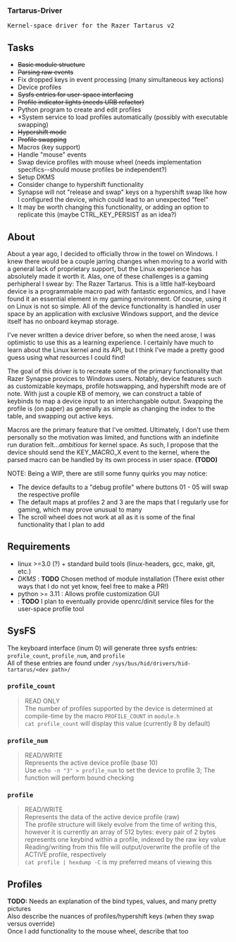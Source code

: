 ### Tartarus-Driver
<pre>Kernel-space driver for the Razer Tartarus v2</pre>

## Tasks
- ~~Basic module structure~~
- ~~Parsing raw events~~
 - Fix dropped keys in event processing (many simultaneous key actions)
- Device profiles
 - ~~Sysfs entries for user-space interfacing~~
 - ~~Profile indicator lights (needs URB refactor)~~
 - Python program to create and edit profiles
 - *System service to load profiles automatically (possibly with executable swapping)
- ~~Hypershift mode~~
- ~~Profile swapping~~
- Macros (key support)
- Handle "mouse" events
 - Swap device profiles with mouse wheel (needs implementation specifics--should mouse profiles be independent?)
- Setup DKMS
- Consider change to hypershift functionality
 - Synapse will not "release and swap" keys on a hypershift swap like how I configured the device, which could lead to an unexpected "feel"
 - It may be worth changing this functionality, or adding an option to replicate this (maybe CTRL_KEY_PERSIST as an idea?)

## About
About a year ago, I decided to officially throw in the towel on Windows. I knew there would be a couple jarring changes when moving to a world with a general lack of proprietary support, but the Linux experience has absolutely made it worth it. Alas, one of these challenges is a gaming perhipheral I swear by: The Razer Tartarus. This is a little half-keyboard device is a programmable macro pad with fantastic ergonomics, and I have found it an essential element in my gaming environment. Of course, using it on Linux is not so simple. All of the device functionality is handled in user space by an application with exclusive Windows support, and the device itself has no onboard keymap storage.  

I've never written a device driver before, so when the need arose, I was optimistic to use this as a learning experience. I certainly have much to learn about the Linux kernel and its API, but I think I've made a pretty good guess using what resources I could find!  

The goal of this driver is to recreate some of the primary functionality that Razer Synapse provices to Windows users. Notably, device features such as customizable keymaps, profile hotswapping, and hypershift mode are of note. With just a couple KB of memory, we can construct a table of keybinds to map a device input to an interchangable output. Swapping the profile is (on paper) as generally as simple as changing the index to the table, and swapping out active keys.  

Macros are the primary feature that I've omitted. Ultimately, I don't use them personally so the motivation was limited, and functions with an indefinite run duration felt..._ambitious_ for kernel space. As such, I propose that the device should send the KEY_MACRO_X event to the kernel, where the parsed macro can be handled by its own process in user space. **(TODO)**  

NOTE: Being a WIP, there are still some funny quirks you may notice:  
- The device defaults to a "debug profile" where buttons 01 - 05 will swap the respective profile  
- The default maps at profiles 2 and 3 are the maps that I regularly use for gaming, which may prove unusual to many  
- The scroll wheel does not work at all as it is some of the final functionality that I plan to add  

## Requirements
- linux >=3.0 (?) + standard build tools (linux-headers, gcc, make, git, etc.)
- _DKMS_ : **TODO** Chosen method of module installation (There exist other ways that I do not yet know, feel free to make a PR!)
- python >= 3.11 : Allows profile customization GUI
- _<service system>_ : **TODO** I plan to eventually provide openrc/dinit service files for the user-space profile tool

## SysFS
The keyboard interface (inum 0) will generate three sysfs entries: `profile_count`, `profile_num`, and `profile`  
All of these entries are found under `/sys/bus/hid/drivers/hid-tartarus/<dev path>/`  

### `profile_count`
> READ ONLY  
The number of profiles supported by the device is determined at compile-time by the macro `PROFILE_COUNT` in `module.h`  
`cat profile_count` will display this value (currently 8 by default)  

### `profile_num`
> READ/WRITE  
Represents the active device profile (base 10)  
Use `echo -n "3" > profile_num` to set the device to profile 3; The function will perform bound checking  

### `profile`
> READ/WRITE  
Represents the data of the active device profile (raw)  
The profile structure will likely evolve from the time of writing this, however it is currently an array of 512 bytes: every pair of 2 bytes represents one keybind within a profile, indexed by the raw key value  
Reading/writing from this file will output/overwrite the profile of the ACTIVE profile, respectively  
`cat profile | hexdump -C` is my preferred means of viewing this  

## Profiles
**TODO:** Needs an explanation of the bind types, values, and many pretty pictures  
Also describe the nuances of profiles/hypershift keys (when they swap versus override)  
Once I add functionality to the mouse wheel, describe that too  
